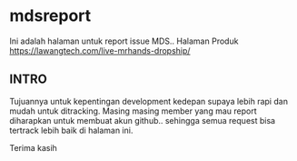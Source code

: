 # mdsreport
Ini adalah halaman untuk report issue MDS..
Halaman Produk
https://lawangtech.com/live-mrhands-dropship/

## INTRO ##

Tujuannya untuk kepentingan development kedepan supaya lebih rapi dan mudah untuk ditracking. Masing masing member yang mau report diharapkan untuk membuat akun github.. sehingga semua request bisa tertrack lebih baik di halaman ini.

Terima kasih
